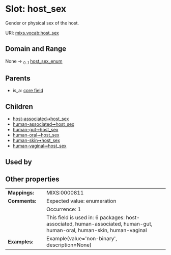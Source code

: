 
# Slot: host_sex


Gender or physical sex of the host.

URI: [mixs.vocab:host_sex](https://w3id.org/mixs/vocab/host_sex)


## Domain and Range

None &#8594;  <sub>0..1</sub> [host_sex_enum](host_sex_enum.md)

## Parents

 *  is_a: [core field](core_field.md)

## Children

 *  [host-associated➞host_sex](host_associated_host_sex.md)
 *  [human-associated➞host_sex](human_associated_host_sex.md)
 *  [human-gut➞host_sex](human_gut_host_sex.md)
 *  [human-oral➞host_sex](human_oral_host_sex.md)
 *  [human-skin➞host_sex](human_skin_host_sex.md)
 *  [human-vaginal➞host_sex](human_vaginal_host_sex.md)

## Used by


## Other properties

|  |  |  |
| --- | --- | --- |
| **Mappings:** | | MIXS:0000811 |
| **Comments:** | | Expected value: enumeration |
|  | | Occurrence: 1 |
|  | | This field is used in: 6 packages: host-associated, human-associated, human-gut, human-oral, human-skin, human-vaginal |
| **Examples:** | | Example(value='non-binary', description=None) |

